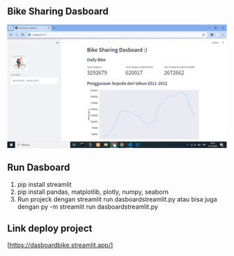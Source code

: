 ## Bike Sharing Dasboard 
![imagedeplotstreamlit](https://github.com/sifaurrohmah/analiysis-data/blob/main/imagedeplotstreamlit.png)

## Run Dasboard
1. pip install streamlit
2. pip install pandas, matplotlib, plotly, numpy, seaborn
3. Run projeck dengan streamlit run dasboardstreamlit.py atau bisa juga dengan py -m streamlit run dasboardstreamlit.py 

## Link deploy project
[https://dasboardbike.streamlit.app/]
